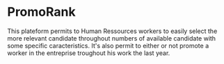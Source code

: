 # PromoRank
This plateform permits to Human Ressources workers to easily select the more relevant candidate throughout numbers of available candidate with some specific caracteristics. It's also permit to either or not promote a worker in the entreprise troughout his work the last year.
